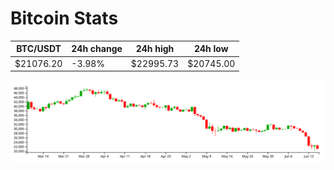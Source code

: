 # Bitcoin Stats

BTC/USDT|24h change|24h high|24h low|
|---|---|---|---|
|$21076.20|-3.98%|$22995.73|$20745.00|

<img src="./chart.svg">
